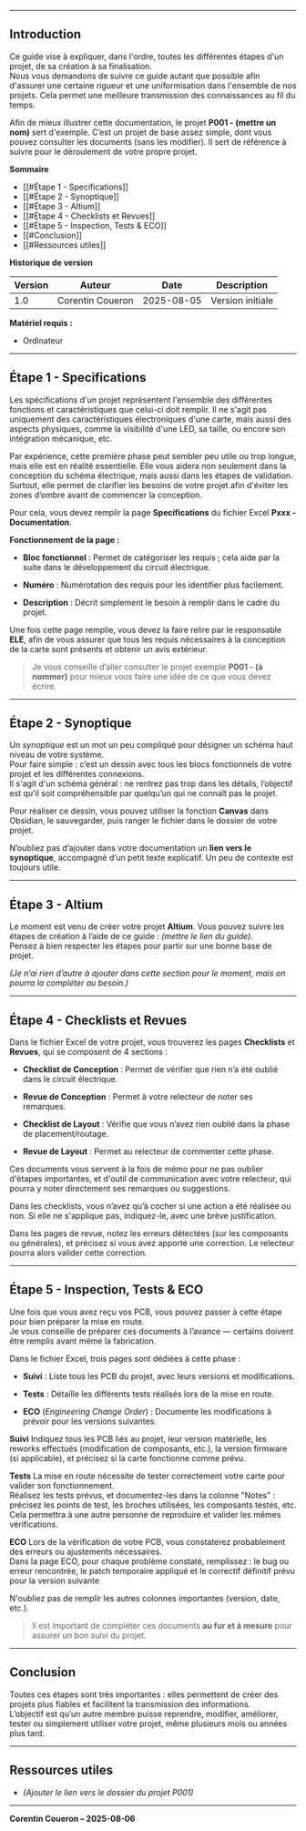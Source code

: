 
---
## Introduction

Ce guide vise à expliquer, dans l'ordre, toutes les différentes étapes d'un projet, de sa création à sa finalisation.  
Nous vous demandons de suivre ce guide autant que possible afin d'assurer une certaine rigueur et une uniformisation dans l'ensemble de nos projets. Cela permet une meilleure transmission des connaissances au fil du temps.

Afin de mieux illustrer cette documentation, le projet **P001 - (mettre un nom)** sert d'exemple. C’est un projet de base assez simple, dont vous pouvez consulter les documents (sans les modifier). Il sert de référence à suivre pour le déroulement de votre propre projet.

**Sommaire**

- [[#Étape 1 - Specifications]]
- [[#Étape 2 - Synoptique]]
- [[#Étape 3 - Altium]]
- [[#Étape 4 - Checklists et Revues]]
- [[#Étape 5 - Inspection, Tests & ECO]]
- [[#Conclusion]]
- [[#Ressources utiles]]

**Historique de version**

|Version|Auteur|Date|Description|
|---|---|---|---|
|1.0|Corentin Coueron|2025-08-05|Version initiale|

**Matériel requis :**
- Ordinateur

---
## Étape 1 - Specifications

Les spécifications d'un projet représentent l'ensemble des différentes fonctions et caractéristiques que celui-ci doit remplir. Il ne s'agit pas uniquement des caractéristiques électroniques d'une carte, mais aussi des aspects physiques, comme la visibilité d'une LED, sa taille, ou encore son intégration mécanique, etc.

Par expérience, cette première phase peut sembler peu utile ou trop longue, mais elle est en réalité essentielle. Elle vous aidera non seulement dans la conception du schéma électrique, mais aussi dans les étapes de validation.  
Surtout, elle permet de clarifier les besoins de votre projet afin d'éviter les zones d’ombre avant de commencer la conception.

Pour cela, vous devez remplir la page **Specifications** du fichier Excel **Pxxx - Documentation**.

**Fonctionnement de la page :**

- **Bloc fonctionnel** : Permet de catégoriser les requis ; cela aide par la suite dans le développement du circuit électrique.

- **Numéro** : Numérotation des requis pour les identifier plus facilement.

- **Description** : Décrit simplement le besoin à remplir dans le cadre du projet.
    

Une fois cette page remplie, vous devez la faire relire par le responsable **ELE**, afin de vous assurer que tous les requis nécessaires à la conception de la carte sont présents et obtenir un avis extérieur.

> Je vous conseille d’aller consulter le projet exemple **P001 - (à nommer)** pour mieux vous faire une idée de ce que vous devez écrire.

---
## Étape 2 - Synoptique

Un _synoptique_ est un mot un peu compliqué pour désigner un schéma haut niveau de votre système.  
Pour faire simple : c’est un dessin avec tous les blocs fonctionnels de votre projet et les différentes connexions.  
Il s'agit d'un schéma général : ne rentrez pas trop dans les détails, l’objectif est qu’il soit compréhensible par quelqu’un qui ne connaît pas le projet.

Pour réaliser ce dessin, vous pouvez utiliser la fonction **Canvas** dans Obsidian, le sauvegarder, puis ranger le fichier dans le dossier de votre projet.

N’oubliez pas d’ajouter dans votre documentation un **lien vers le synoptique**, accompagné d’un petit texte explicatif. Un peu de contexte est toujours utile.

---
## Étape 3 - Altium

Le moment est venu de créer votre projet **Altium**. Vous pouvez suivre les étapes de création à l’aide de ce guide : _(mettre le lien du guide)_.  
Pensez à bien respecter les étapes pour partir sur une bonne base de projet.

_(Je n’ai rien d’autre à ajouter dans cette section pour le moment, mais on pourra la compléter au besoin.)_

---
## Étape 4 - Checklists et Revues

Dans le fichier Excel de votre projet, vous trouverez les pages **Checklists** et **Revues**, qui se composent de 4 sections :

- **Checklist de Conception** : Permet de vérifier que rien n’a été oublié dans le circuit électrique.

- **Revue de Conception** : Permet à votre relecteur de noter ses remarques.

- **Checklist de Layout** : Vérifie que vous n’avez rien oublié dans la phase de placement/routage.

- **Revue de Layout** : Permet au relecteur de commenter cette phase.


Ces documents vous servent à la fois de mémo pour ne pas oublier d'étapes importantes, et d'outil de communication avec votre relecteur, qui pourra y noter directement ses remarques ou suggestions.

Dans les checklists, vous n’avez qu’à cocher si une action a été réalisée ou non. Si elle ne s'applique pas, indiquez-le, avec une brève justification.

Dans les pages de revue, notez les erreurs détectées (sur les composants ou générales), et précisez si vous avez apporté une correction. Le relecteur pourra alors valider cette correction.

---
## Étape 5 - Inspection, Tests & ECO

Une fois que vous avez reçu vos PCB, vous pouvez passer à cette étape pour bien préparer la mise en route.  
Je vous conseille de préparer ces documents à l’avance — certains doivent être remplis avant même la fabrication.

Dans le fichier Excel, trois pages sont dédiées à cette phase :

- **Suivi** : Liste tous les PCB du projet, avec leurs versions et modifications.

- **Tests** : Détaille les différents tests réalisés lors de la mise en route.

- **ECO** (_Engineering Change Order_) : Documente les modifications à prévoir pour les versions suivantes.

**Suivi**
Indiquez tous les PCB liés au projet, leur version matérielle, les reworks effectués (modification de composants, etc.), la version firmware (si applicable), et précisez si la carte fonctionne comme prévu.

**Tests**
La mise en route nécessite de tester correctement votre carte pour valider son fonctionnement.  
Réalisez les tests prévus, et documentez-les dans la colonne "Notes" : précisez les points de test, les broches utilisées, les composants testés, etc. Cela permettra à une autre personne de reproduire et valider les mêmes vérifications.

**ECO**
Lors de la vérification de votre PCB, vous constaterez probablement des erreurs ou ajustements nécessaires.  
Dans la page ECO, pour chaque problème constaté, remplissez : le bug ou erreur rencontrée, le patch temporaire appliqué et le correctif définitif prévu pour la version suivante

N'oubliez pas de remplir les autres colonnes importantes (version, date, etc.).

> Il est important de compléter ces documents **au fur et à mesure** pour assurer un bon suivi du projet.

---
## Conclusion

Toutes ces étapes sont très importantes : elles permettent de créer des projets plus fiables et facilitent la transmission des informations.  
L’objectif est qu’un autre membre puisse reprendre, modifier, améliorer, tester ou simplement utiliser votre projet, même plusieurs mois ou années plus tard.

---
## Ressources utiles

- _(Ajouter le lien vers le dossier du projet P001)_

---
**Corentin Coueron – 2025-08-06**
